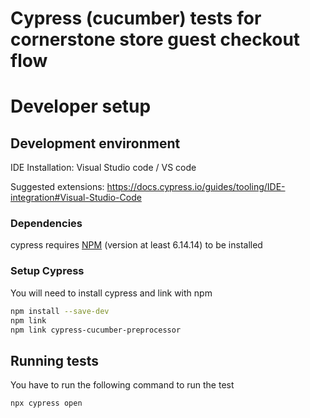 # Cypress (cucumber) tests for cornerstone store guest checkout flow

# Developer setup

## Development environment
IDE Installation: Visual Studio code / VS code

Suggested extensions: https://docs.cypress.io/guides/tooling/IDE-integration#Visual-Studio-Code

### Dependencies
cypress requires [NPM](https://www.npmjs.com) (version at least 6.14.14) to be installed

### Setup Cypress
You will need to install cypress and link with npm
```bash 
npm install --save-dev
npm link
npm link cypress-cucumber-preprocessor
```

## Running tests
You have to run the following command to run the test
```bash
npx cypress open
```
